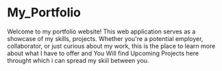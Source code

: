 # My_Portfolio
Welcome to my portfolio website! This web application serves as a showcase of my skills, projects. Whether you're a potential employer, collaborator, or just curious about my work, this is the place to learn more about what I have to offer and You Will find Upcoming Projects here throught which i can spread my skiil between you.
